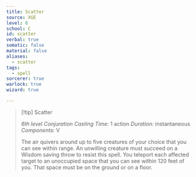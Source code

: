 ```yaml
---
title: Scatter
source: XGE
level: 6
school: C
id: scatter
verbal: true
somatic: false
material: false
aliases:
  - scatter
tags:
  - spell
sorcerer: true
warlock: true
wizard: true

---
```

>[!tip] Scatter
>
> *6th level Conjuration*
> *Casting Time:* 1 action
> *Duration:* instantaneous
> *Components:* V
>
>The air quivers around up to five creatures of your choice that you can see within range. An unwilling creature must succeed on a Wisdom saving throw to resist this spell. You teleport each affected target to an unoccupied space that you can see within 120 feet of you. That space must be on the ground or on a floor.
>

